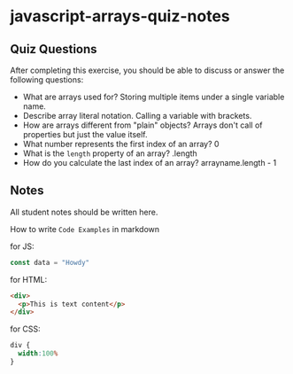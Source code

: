 # javascript-arrays-quiz-notes

## Quiz Questions

After completing this exercise, you should be able to discuss or answer the following questions:

- What are arrays used for?
Storing multiple items under a single variable name.
- Describe array literal notation.
Calling a variable with brackets.
- How are arrays different from "plain" objects?
Arrays don't call of properties but just the value itself.
- What number represents the first index of an array?
0
- What is the `length` property of an array?
.length
- How do you calculate the last index of an array?
arrayname.length - 1

## Notes

All student notes should be written here.


How to write `Code Examples` in markdown

for JS:
```javascript
const data = "Howdy"
```

for HTML:
```html
<div>
  <p>This is text content</p>
</div>
```

for CSS:
```css
div {
  width:100%
}
```
